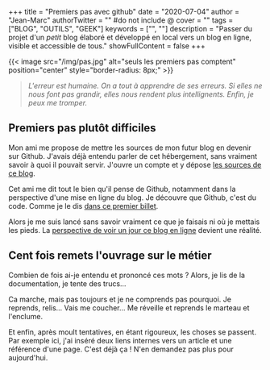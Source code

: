 +++
title = "Premiers pas avec github"
date = "2020-07-04"
author = "Jean-Marc"
authorTwitter = "" #do not include @
cover = ""
tags = ["BLOG", "OUTILS", "GEEK"]
keywords = ["", ""]
description = "Passer du projet d'un *petit* blog élaboré et développé en local vers un blog en ligne, visible et accessible de tous."
showFullContent = false
+++

{{< image src="/img/pas.jpg" alt="seuls les premiers pas comptent" position="center" style="border-radius: 8px;" >}}

> *L'erreur est humaine. On a tout à apprendre de ses erreurs. Si elles ne nous font pas grandir, elles nous rendent plus intellignents. Enfin, je peux me tromper.*

## Premiers pas plutôt difficiles ##

Mon ami me propose de mettre les sources de mon futur blog en devenir sur Github. J'avais déjà entendu parler de cet hébergement, sans vraiment savoir à quoi il pouvait servir. J'ouvre un compte et y dépose [les sources de ce blog](https://github.com/jeanmarc-blog/projet-de-blog).

Cet ami me dit tout le bien qu'il pense de Github, notamment dans la perspective d'une mise en ligne du blog. Je découvre que Github, c'est du code. Comme je le dis [dans ce premier billet](/posts/ma-petite-boite-a-outils/).

Alors je me suis lancé sans savoir vraiment ce que je faisais ni où je mettais les pieds. La [perspective de voir un jour ce blog en ligne](/perspectives/#du-code-et-encore-du-code/) devient une réalité.


## Cent fois remets l'ouvrage sur le métier ##

Combien de fois ai-je entendu et prononcé ces mots ? Alors, je lis de la documentation, je tente des trucs... 

Ca marche, mais pas toujours et je ne comprends pas pourquoi. Je reprends, relis... Vais me coucher... Me réveille et reprends le marteau et l'enclume.

Et enfin, après moult tentatives, en étant rigoureux, les choses se passent.
Par exemple ici, j'ai inséré deux liens internes vers un article et une référence d'une page.
C'est déjà ça ! N'en demandez pas plus pour aujourd'hui.